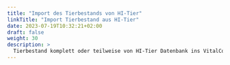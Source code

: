 ```yaml
---
title: "Import des Tierbestands von HI-Tier"
linkTitle: "Import Tierbestand aus HI-Tier"
date: 2023-07-19T10:32:21+02:00
draft: false
weight: 30
description: >
  Tierbestand komplett oder teilweise von HI-Tier Datenbank ins VitalControl importieren
---
```


